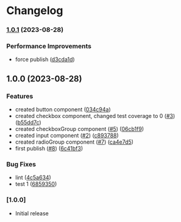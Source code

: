 # Changelog

### [1.0.1](https://github.com/makhynenko/ui-components/compare/v1.0.0...v1.0.1) (2023-08-28)


### Performance Improvements

* force publish ([d3cda1d](https://github.com/makhynenko/ui-components/commit/d3cda1d977527c7f33a7e7bad7cf51f604afc971))

## 1.0.0 (2023-08-28)


### Features

* created button component ([034c94a](https://github.com/makhynenko/ui-components/commit/034c94adc644010722af4dd21661b4720f1746ed))
* created checkbox component, changed test coverage to 0 ([#3](https://github.com/makhynenko/ui-components/issues/3)) ([b55dd7c](https://github.com/makhynenko/ui-components/commit/b55dd7cc7f8808ed89ec211c1c4eae5d79ffa75e))
* created checkboxGroup component ([#5](https://github.com/makhynenko/ui-components/issues/5)) ([06cb1f9](https://github.com/makhynenko/ui-components/commit/06cb1f99e9dece242a34f5cc5f3d4acac217b0ef))
* created input component ([#2](https://github.com/makhynenko/ui-components/issues/2)) ([c893788](https://github.com/makhynenko/ui-components/commit/c893788bf41c1e3b906f198fbf48ce4200c2f924))
* created radioGroup component ([#7](https://github.com/makhynenko/ui-components/issues/7)) ([ca4e7d5](https://github.com/makhynenko/ui-components/commit/ca4e7d57e88b10971e1309aa46cead143c28adf0))
* first publish ([#8](https://github.com/makhynenko/ui-components/issues/8)) ([6c41bf3](https://github.com/makhynenko/ui-components/commit/6c41bf32672efae70ffb6ac1a394745927401199))


### Bug Fixes

* lint ([4c5a634](https://github.com/makhynenko/ui-components/commit/4c5a634674936a15378299b57a69d3f6230c2216))
* test 1 ([6859350](https://github.com/makhynenko/ui-components/commit/6859350f9381cc9b615479e64d096a50178d474b))

### [1.0.0]

- Initial release
